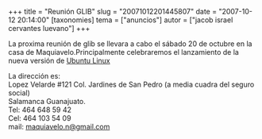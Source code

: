 +++
title = "Reunión GLIB"
slug = "20071012201445807"
date = "2007-10-12 20:14:00"
[taxonomies]
tema = ["anuncios"]
autor = ["jacob israel cervantes luevano"]
+++

La proxima reunión de glib se llevara a cabo el sábado 20 de octubre en
la casa de Maquiavelo.Principalmente celebraremos el lanzamiento de la
nueva versión de [Ubuntu Linux](http://www.ubuntu.com/)  
  
La dirección es:  
Lopez Velarde #121 Col. Jardines de San Pedro (a media cuadra del seguro
social)  
Salamanca Guanajuato.  
Tel: 464 648 59 42  
Cel: 464 103 54 09  
mail: maquiavelo.n@gmail.com

